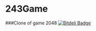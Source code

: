 # 243Game

###Clone of game 2048
[![Bitdeli Badge](https://d2weczhvl823v0.cloudfront.net/mohitbhatia1994/243game/trend.png)](https://bitdeli.com/free "Bitdeli Badge")


